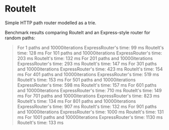 RouteIt
========

Simple HTTP path router modelled as a trie.

Benchmark results comparing RouteIt and an Express-style router for random paths:

> For 1 paths and 10000iterations
> ExpressRouter's time: 99 ms
> RouteIt's time: 128 ms
> For 101 paths and 10000iterations
> ExpressRouter's time: 203 ms
> RouteIt's time: 132 ms
> For 201 paths and 10000iterations
> ExpressRouter's time: 293 ms
> RouteIt's time: 147 ms
> For 301 paths and 10000iterations
> ExpressRouter's time: 423 ms
> RouteIt's time: 154 ms
> For 401 paths and 10000iterations
> ExpressRouter's time: 519 ms
> RouteIt's time: 153 ms
> For 501 paths and 10000iterations
> ExpressRouter's time: 598 ms
> RouteIt's time: 157 ms
> For 601 paths and 10000iterations
> ExpressRouter's time: 710 ms
> RouteIt's time: 149 ms
> For 701 paths and 10000iterations
> ExpressRouter's time: 823 ms
> RouteIt's time: 134 ms
> For 801 paths and 10000iterations
> ExpressRouter's time: 907 ms
> RouteIt's time: 132 ms
> For 901 paths and 10000iterations
> ExpressRouter's time: 1000 ms
> RouteIt's time: 131 ms
> For 1001 paths and 10000iterations
> ExpressRouter's time: 1130 ms
> RouteIt's time: 133 ms
